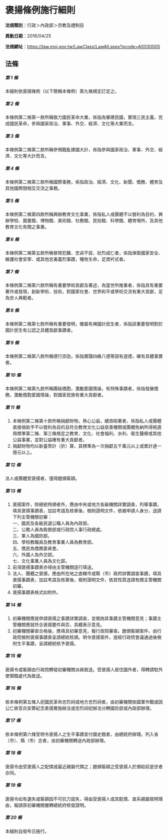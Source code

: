 # 褒揚條例施行細則

**法規類別**：行政＞內政部＞宗教及禮制目

**異動日期**：2016/04/25  

**法規網址**：https://law.moj.gov.tw/LawClass/LawAll.aspx?pcode=A0030005





## 法條
##### 第 1 條
本細則依褒揚條例（以下簡稱本條例）第九條規定訂定之。

##### 第 2 條
本條例第二條第一款所稱致力國民革命大業，係指為肇建民國，實現三民主義，完成國民革命，參與國家政治、軍事、外交、經濟、文化等大業而言。

##### 第 3 條
本條例第二條第二款所稱參預戡亂建國大計，係指參與國家政治、軍事、外交、經濟、文化等大計而言。

##### 第 4 條
本條例第二條第三款所稱國際事務，係指政治、經濟、文化、新聞、僑務、體育及其他國際間相互交流之事務。

##### 第 5 條
本條例第二條第四款所稱興辦教育文化事業，係指私人或團體不以營利為目的，興辦學校、圖書館、博物館、美術館、社教館、民俗館、科學館、體育埸所，及其他教育文化有關之事業。

##### 第 6 條
本條例第二條第五款所稱冒險犯難、忠貞不拔、壯烈成仁者，係指保衛國家安全、維護社會安寧、或其他忠勇義烈事蹟，犧牲生命，足資衿式者。

##### 第 7 條
本條例第二條第六款所稱有重要學術貢獻及著述，為當世所推重者，係指具有重要著作或發現，創新學術、技術，對國家社會、世界和平或學術交流有重大貢獻，足為世人典範者。

##### 第 8 條
本條例第二條第七款所稱有重要發明，確屬有裨國計民生者，係指該重要發明對於國計民生有公認之具體貢獻事蹟者。

##### 第 9 條
本條例第二條第八款所稱德行崇劭，係指實踐四維八德等固有道德，確有具體事實者。

##### 第 10 條
本條例第二條第九款所稱團結僑胞，激勵愛國情操，有特殊事蹟者，係指發展僑務，激勵僑胞愛國情操，對國家民族有重大貢獻者。

##### 第 11 條
1. 本條例第二條第十款所稱捐獻財物，熱心公益，績效昭著者，係指私人或團體直接捐助予不以營利為目的且符合教育文化公益慈善機關或團體免納所得稅適用標準第二條、第三條規定之教育、文化、社會福利、水利、衛生醫療或其他公益事業，並對公益確有重大貢獻者。
1. 捐獻財物均以新臺幣計（折）算，其標準為一次捐獻五千萬元以上或累計達一億元以上。

##### 第 12 條
法人或團體受褒揚者，僅得題頒匾額。

##### 第 13 條
1. 褒揚案件，除總統特頒者外，應由中央或地方各級機關詳實調查，列舉事蹟，填具褒揚事蹟表，加註考語及核章後，檢附證明文件，依被申請人身分，送請下列主管機關初審：  
一、國民及各級民選公職人員為內政部。  
二、公務人員為銓敘部或行政院人事行政總處。  
三、軍人為國防部。  
四、學校教職員及教育事業人員為教育部。  
五、僑民為僑務委員會。  
六、外國人為外交部。  
七、文化事業人員為文化部。
1. 前項褒揚事蹟表亦得由主管機關逕行填送。
1. 法人、團體之褒揚，應由所在地之直轄市或縣（市）政府詳實調查事蹟，填具褒揚事蹟表，加註考語及核章後，檢附證明文件，依其性質送請有關主管機關初審。
1. 褒揚事蹟表格式如附件。

##### 第 14 條
1. 初審機關應就申請褒揚之事蹟詳實調查，並徵詢其事蹟主管機關意見；事蹟主管機關應就符合褒揚要件與否，具體表示意見。
1. 初審機關審查合格後，應填具初審意見，報行政院審查。題頒匾額案件，由行政院檢附褒揚事蹟表呈請總統核頒。明令褒揚案件，提經行政院會議通過後檢附生平事蹟，呈請總統核予褒揚。

##### 第 15 條
褒揚令或匾額由行政院轉發初審機關派員致送。受褒揚人居住國外者，得轉請駐外使領館處代為致送。

##### 第 16 條
依本條例第五條入祀國民革命忠烈祠或地方忠烈祠者，由初審機關依國軍作戰或因公亡故官兵安葬紀念表揚實施辦法或忠烈祠祀辦法分轉國防部或內政部辦理。

##### 第 17 條
依本條例第六條受明令褒揚人之生平事蹟宣付國史館者，由總統府辦理。列入省（市）、縣（市）志者，由初審機關轉送內政部辦理。

##### 第 18 條
褒揚令由受褒揚人之配偶或最近親屬代領之；題頒匾額之受褒揚人於頒給前逝世者亦同。

##### 第 19 條
褒揚令如有遺失或匾額因不可抗力毀失，得由受褒揚人或其配偶、直系親屬敘明理由，報請原初審機關層轉總統府核發證明。

##### 第 20 條
本細則自發布日施行。


